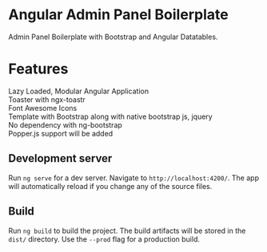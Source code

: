 # Angular Admin Panel Boilerplate

Admin Panel Boilerplate with Bootstrap and Angular Datatables.

# Features

Lazy Loaded, Modular Angular Application  
Toaster with ngx-toastr  
Font Awesome Icons  
Template with Bootstrap along with native bootstrap js, jquery  
No dependency with ng-bootstrap  
Popper.js support will be added

## Development server

Run `ng serve` for a dev server. Navigate to `http://localhost:4200/`. The app will automatically reload if you change any of the source files.

## Build

Run `ng build` to build the project. The build artifacts will be stored in the `dist/` directory. Use the `--prod` flag for a production build.